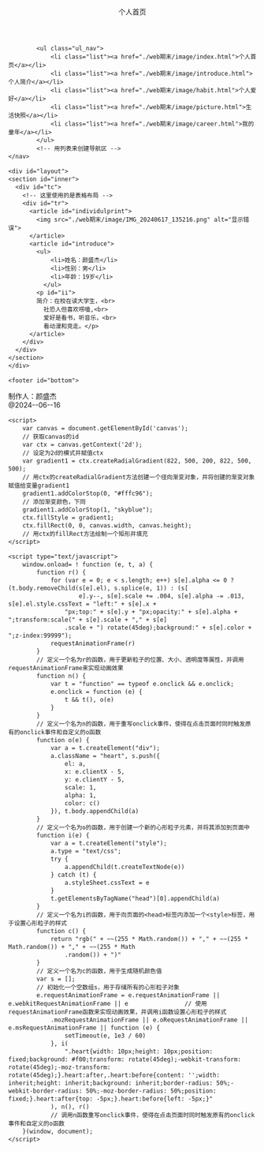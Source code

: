<!DOCTYPE html>
<html lang="en">
<head>
    <meta charset="UTF-8">
    <meta name="viewport" content="width=device-width, initial-scale=1.0">
    <title>个人首页</title>
    <link rel="stylesheet" href="./web期末/css/main.css"><!-- 链接首页的css -->
</head>
<body>
<!-- 主体布局是凝胶布局 -->
    <canvas id="canvas" height="1000" width="1644"></canvas>
    <!-- 创建一个画布 -->
<!-- 页眉区 -->
<!-- begin -->
    <header id="top">
      个人首页
    </header>
<!-- end -->
<!-- 导航区 -->
<!-- begin -->
    <nav id="nav">

            <ul class="ul_nav">
                <li class="list"><a href="./web期末/image/index.html">个人首页</a></li>               
                <li class="list"><a href="./web期末/image/introduce.html">个人简介</a></li>
                <li class="list"><a href="./web期末/image/habit.html">个人爱好</a></li>
                <li class="list"><a href="./web期末/image/picture.html">生活快照</a></li>
                <li class="list"><a href="./web期末/image/career.html">我的童年</a></li>
            </ul>
            <!-- 用列表来创建导航区 -->
    </nav>
<!-- end --> 
<!-- 内容区 -->
<!-- begin -->
    <div id="layout">
    <section id="inner">
      <div id="tc">
        <!-- 这里使用的是表格布局 -->
        <div id="tr">
          <article id="individulprint">
            <img src="./web期末/image/IMG_20240617_135216.png" alt="显示错误">
          </article>
          <article id="introduce">
            <ul>
                <li>姓名：颜盛杰</li>
                <li>性别：男</li>
                <li>年龄：19岁</li>
              </ul>
            <p id="ii">
            简介：在校在读大学生，<br>
              社恐人但喜欢唠嗑,<br>
              爱好是看书，听音乐，<br>
              看动漫和竞走。</p>
          </article>
        </div>
      </div>
    </section>
    </div>
<!-- end --> 
<!-- 页脚区 -->
<!-- begin -->
    <footer id="bottom">
制作人：颜盛杰<br>
@2024--06--16
    </footer>
<!-- end --> 
<!-- canvas脚本区 -->
<!-- begin -->
    <script>
        var canvas = document.getElementById('canvas');
        // 获取canvas的id
        var ctx = canvas.getContext('2d');
        // 设定为2d的模式并赋值ctx
        var gradient1 = ctx.createRadialGradient(822, 500, 200, 822, 500, 500);
        // 用ctx的createRadialGradient方法创建一个径向渐变对象，并将创建的渐变对象赋值给变量gradient1
        gradient1.addColorStop(0, "#fffc96");
        // 添加渐变颜色，下同
        gradient1.addColorStop(1, "skyblue");
        ctx.fillStyle = gradient1;
        ctx.fillRect(0, 0, canvas.width, canvas.height);
        // 用ctx的fillRect方法绘制一个矩形并填充
    </script>
<!-- end -->
<!-- js脚本区 -->
<!-- begin -->
    <script type="text/javascript">
        window.onload= ! function (e, t, a) {
            function r() {
                for (var e = 0; e < s.length; e++) s[e].alpha <= 0 ? (t.body.removeChild(s[e].el), s.splice(e, 1)) : (s[
                        e].y--, s[e].scale += .004, s[e].alpha -= .013, s[e].el.style.cssText = "left:" + s[e].x +
                    "px;top:" + s[e].y + "px;opacity:" + s[e].alpha + ";transform:scale(" + s[e].scale + "," + s[e]
                    .scale + ") rotate(45deg);background:" + s[e].color + ";z-index:99999");
                requestAnimationFrame(r)
            }
            // 定义一个名为r的函数，用于更新粒子的位置、大小、透明度等属性，并调用requestAnimationFrame来实现动画效果
            function n() {
                var t = "function" == typeof e.onclick && e.onclick;
                e.onclick = function (e) {
                    t && t(), o(e)
                }
            }
            // 定义一个名为n的函数，用于重写onclick事件，使得在点击页面时同时触发原有的onclick事件和自定义的o函数
            function o(e) {
                var a = t.createElement("div");
                a.className = "heart", s.push({
                    el: a,
                    x: e.clientX - 5,
                    y: e.clientY - 5,
                    scale: 1,
                    alpha: 1,
                    color: c()
                }), t.body.appendChild(a)
            }
            // 定义一个名为o的函数，用于创建一个新的心形粒子元素，并将其添加到页面中
            function i(e) {
                var a = t.createElement("style");
                a.type = "text/css";
                try {
                    a.appendChild(t.createTextNode(e))
                } catch (t) {
                    a.styleSheet.cssText = e
                }
                t.getElementsByTagName("head")[0].appendChild(a)
            }
            // 定义一个名为i的函数，用于向页面的<head>标签内添加一个<style>标签，用于设置心形粒子的样式
            function c() {
                return "rgb(" + ~~(255 * Math.random()) + "," + ~~(255 * Math.random()) + "," + ~~(255 * Math
                    .random()) + ")"
            }
            // 定义一个名为c的函数，用于生成随机颜色值
            var s = [];
            // 初始化一个空数组s，用于存储所有的心形粒子对象
            e.requestAnimationFrame = e.requestAnimationFrame || e.webkitRequestAnimationFrame || e                // 使用requestAnimationFrame函数来实现动画效果，并调用i函数设置心形粒子的样式
                .mozRequestAnimationFrame || e.oRequestAnimationFrame || e.msRequestAnimationFrame || function (e) {
                    setTimeout(e, 1e3 / 60)
                }, i(
                    ".heart{width: 10px;height: 10px;position: fixed;background: #f00;transform: rotate(45deg);-webkit-transform: rotate(45deg);-moz-transform: rotate(45deg);}.heart:after,.heart:before{content: '';width: inherit;height: inherit;background: inherit;border-radius: 50%;-webkit-border-radius: 50%;-moz-border-radius: 50%;position: fixed;}.heart:after{top: -5px;}.heart:before{left: -5px;}"
                ), n(), r()
                // 调用n函数重写onclick事件，使得在点击页面时同时触发原有的onclick事件和自定义的o函数
        }(window, document);
    </script>
<!-- end -->
</body>
</html>
